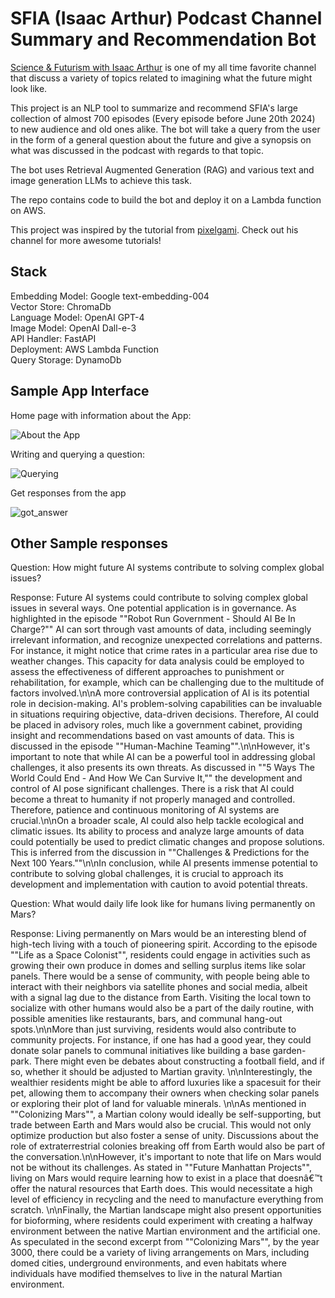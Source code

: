 # SFIA (Isaac Arthur) Podcast Channel Summary and Recommendation Bot

[Science & Futurism with Isaac Arthur](https://www.youtube.com/@isaacarthurSFIA) is one of my all time favorite channel that discuss a variety of topics related to imagining what the future might look like. 

This project is an NLP tool to summarize and recommend SFIA's large collection of almost 700 episodes (Every episode before June 20th 2024) to new audience and old ones alike. The bot will take a query from the user in the form of a general question about the future and give a synopsis on what was discussed in the podcast with regards to that topic.

The bot uses Retrieval Augmented Generation (RAG) and various text and image generation LLMs to achieve this task.

The repo contains code to build the bot and deploy it on a Lambda function on AWS.

This project was inspired by the tutorial from [pixelgami](https://www.youtube.com/@pixegami). Check out his channel for more awesome tutorials!

## Stack

Embedding Model: Google text-embedding-004\
Vector Store: ChromaDb\
Language Model: OpenAI GPT-4\
Image Model: OpenAI Dall-e-3\
API Handler: FastAPI\
Deployment: AWS Lambda Function\
Query Storage: DynamoDb

## Sample App Interface

Home page with information about the App:

![About the App](image/src/about.JPG)

Writing and querying a question:

![Querying](image/src/loading_screen.JPG)

Get responses from the app

![got_answer](image/src/got_answer.JPG)


## Other Sample responses

Question: How might future AI systems contribute to solving complex global issues?

Response: Future AI systems could contribute to solving complex global issues in several ways. One potential application is in governance. As highlighted in the episode ""Robot Run Government - Should AI Be In Charge?"" AI can sort through vast amounts of data, including seemingly irrelevant information, and recognize unexpected correlations and patterns. For instance, it might notice that crime rates in a particular area rise due to weather changes. This capacity for data analysis could be employed to assess the effectiveness of different approaches to punishment or rehabilitation, for example, which can be challenging due to the multitude of factors involved.\n\nA more controversial application of AI is its potential role in decision-making. AI's problem-solving capabilities can be invaluable in situations requiring objective, data-driven decisions. Therefore, AI could be placed in advisory roles, much like a government cabinet, providing insight and recommendations based on vast amounts of data. This is discussed in the episode ""Human-Machine Teaming"".\n\nHowever, it's important to note that while AI can be a powerful tool in addressing global challenges, it also presents its own threats. As discussed in ""5 Ways The World Could End - And How We Can Survive It,"" the development and control of AI pose significant challenges. There is a risk that AI could become a threat to humanity if not properly managed and controlled. Therefore, patience and continuous monitoring of AI systems are crucial.\n\nOn a broader scale, AI could also help tackle ecological and climatic issues. Its ability to process and analyze large amounts of data could potentially be used to predict climatic changes and propose solutions. This is inferred from the discussion in ""Challenges & Predictions for the Next 100 Years.""\n\nIn conclusion, while AI presents immense potential to contribute to solving global challenges, it is crucial to approach its development and implementation with caution to avoid potential threats.

Question: What would daily life look like for humans living permanently on Mars?

Response: Living permanently on Mars would be an interesting blend of high-tech living with a touch of pioneering spirit. According to the episode ""Life as a Space Colonist"", residents could engage in activities such as growing their own produce in domes and selling surplus items like solar panels. There would be a sense of community, with people being able to interact with their neighbors via satellite phones and social media, albeit with a signal lag due to the distance from Earth. Visiting the local town to socialize with other humans would also be a part of the daily routine, with possible amenities like restaurants, bars, and communal hang-out spots.\n\nMore than just surviving, residents would also contribute to community projects. For instance, if one has had a good year, they could donate solar panels to communal initiatives like building a base garden-park. There might even be debates about constructing a football field, and if so, whether it should be adjusted to Martian gravity. \n\nInterestingly, the wealthier residents might be able to afford luxuries like a spacesuit for their pet, allowing them to accompany their owners when checking solar panels or exploring their plot of land for valuable minerals. \n\nAs mentioned in ""Colonizing Mars"", a Martian colony would ideally be self-supporting, but trade between Earth and Mars would also be crucial. This would not only optimize production but also foster a sense of unity. Discussions about the role of extraterrestrial colonies breaking off from Earth would also be part of the conversation.\n\nHowever, it's important to note that life on Mars would not be without its challenges. As stated in ""Future Manhattan Projects"", living on Mars would require learning how to exist in a place that doesnâ€™t offer the natural resources that Earth does. This would necessitate a high level of efficiency in recycling and the need to manufacture everything from scratch. \n\nFinally, the Martian landscape might also present opportunities for bioforming, where residents could experiment with creating a halfway environment between the native Martian environment and the artificial one. As speculated in the second excerpt from ""Colonizing Mars"", by the year 3000, there could be a variety of living arrangements on Mars, including domed cities, underground environments, and even habitats where individuals have modified themselves to live in the natural Martian environment.

